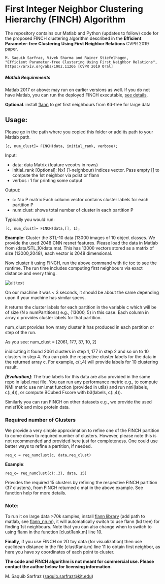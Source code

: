 # First Integer Neighbor Clustering Hierarchy (FINCH) Algorithm

The repository contains our Matlab and Python (updates to follow) code for the proposed FINCH clustering algorithm described in the **Efficient Parameter-free Clustering Using First Neighbor Relations** CVPR 2019 paper.

```
M. Saquib Sarfraz, Vivek Sharma and Rainer Stiefelhagen,
"Efficient Parameter-free Clustering Using First Neighbor Relations",
https://arxiv.org/abs/1902.11266 [CVPR 2019 Oral]
```




##### Matlab Requirements

Matlab 2017 or above: may run on earlier versions as well. If you do not have Matlab, you can run the deployed FINCH executable, [see details](https://github.com/ssarfraz/FINCH-Clustering/tree/master/Deployed_app).

**Optional**. install [flann](https://github.com/mariusmuja/flann) to get first neighbours from Kd-tree for large data


## Usage:
Please go in the path where you copied this folder or add its path to your Matlab path.

``` 
[c, num_clust]= FINCH(data, initial_rank, verbose);
```

Input:

* data: data Matrix (feature vecotrs in rows)
* initial_rank [Optional]: Nx1  (1-neighbour) indices vector. Pass empty [] to compute the 1st neighbor via pdist or flann
* verbos : 1 for printing some output

Output:

* c: N x P matrix  Each column vector contains cluster labels for each partition P
* num:clust: shows total number of cluster in each partition P

Typically you would run: 
```
[c, num_clust]= FINCH(data,[], 1);
```

**Example:** Cluster the STL-10 data (13000 images of 10 object classes. We provide the used 2048 CNN resnet features.
Please load the  data in Matlab from /data/STL_10/data.mat. This has 13000 vectors stored as a matrix of size (13000,2048), each vector is 2048 dimensional.


Now cluster it using FINCH, run the above command with tic toc to see the runtime. The run time includes computing first neighbours via exact distance and every thing.

![alt text](data/screenshot.png)

On our machine it was < 3 seconds, it should be about the same depending upon if your machine has similar specs.

it returns the cluster labels for each partition in the variable c which will be of size (N x numPartitions) e.g., (13000, 5) in this case. Each column in array c provides cluster labels for that partition.

num_clust provides how many cluster it has produced in each partition or step of the run.


As you see: num_clust = [2061, 177, 37, 10, 2]

inidicating it found 2061 clusters in step 1, 177 in step 2 and so on to 10 clusters in step 4. You can pick the respective cluster labels for the data in the returned array c. For example, c(:,4) will provide labels for 10 clustering result.

***[Evaluation]***: 
The true labels for this data are also provided in the same repo in label.mat file. You can run any performance metric e.g., to compute NMI metric use nmi.mat function (provided in utils) and run nmi(labels, c(:,4)), or compute BCubed Fscore with b3(labels, c(:,4)).

Similarly you can run FINCH on other datasets e.g., we provide the used mnist10k and mice protein data.

### Required number of Clusters

We provide a very simple approximation to refine one of the FINCH partition to come down to required number of clusters. However, please note this is not recommended and provided here just for completeness.
One could use better ways to refine a partition, if needed.
```
req_c = req_numclust(c, data,req_clust)
```

**Example**:
```
req_c= req_numclust(c(:,3), data, 15)
```
 Provides the required 15 clusters by refining the respective FINCH partition (37 clusters), from FINCH returned c mat in the above example. See function help for more details.


### Note:
To run it on large data >70k samples, install [flann library](https://github.com/mariusmuja/flann) (add path to matlab, see [flann_nn.m](https://github.com/ssarfraz/FINCH-Clustering/blob/master/FINCH_Core/flann_nn.m)), it will automatically switch to use flann (kd tree) for finding 1st neighbours. Note that you can also change when to switch to using flann in the function [clustRank.m] line 10.

**Finally**, if you use FINCH on 2D toy data (for visualization) then use euclidean distance in the file [clustRank.m] line 11 to obtain first neighbor, as here you have xy coordinates of each point to cluster.

**The code and FINCH algorithm is not meant for commercial use. Please contact the author below for licensing information.**

M. Saquib Sarfraz (saquib.sarfraz@kit.edu)
